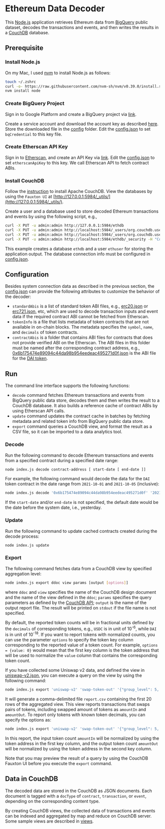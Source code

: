 # Ethereum Data Decoder

This [Node.js](https://nodejs.org/) application retrieves Ethereum data from [BigQuery](https://console.cloud.google.com/bigquery) public dataset, decodes the transactions and events, and then writes the results in a [CouchDB](https://docs.couchdb.org/) database.

## Prerequisite

### Install Node.js

On my Mac, I used [nvm](https://github.com/nvm-sh/nvm#installing-and-updating) to install Node.js as follows:

```bash
touch ~/.zshrc
curl -o- https://raw.githubusercontent.com/nvm-sh/nvm/v0.39.0/install.sh | bash
nvm install node
```

### Create BigQuery Project

Sign in to Google Platform and create a BigQuery project via [link](https://console.cloud.google.com/flows/enableapi?apiid=bigquery.googleapis.com).

Create a service account and download the account key as described [here](https://cloud.google.com/docs/authentication/getting-started).  Store the downloaded file in the [config](./config) folder.  Edit the [config.json](./config.json) to set `bqCredential` to this key file.

### Create Etherscan API Key

Sign in to [Etherscan](https://etherscan.io/), and create an API Key via [link](https://etherscan.io/myapikey).  Edit the [config.json](./config.json) to set `etherscanApiKey` to this key.  We call Etherscan API to fetch contract ABIs.

### Install CouchDB

Follow the [instruction](https://docs.couchdb.org/en/latest/install/index.html) to install Apache CouchDB.  View the databases by using the `Fauxton UI` at [http://127.0.0.1:5984/_utils/](http://127.0.0.1:5984/_utils/).

Create a user and a database used to store decoded Ethereum transactions and events by using the following script, e.g.,

```bash
curl -X PUT -u admin:admin http://127.0.0.1:5984/ethdb
curl -X PUT -u admin:admin http://localhost:5984/_users/org.couchdb.user:ethadmin -H "Accept: application/json" -H "Content-Type: application/json" -d '{"name": "ethadmin", "password": "ethadmin", "roles": ["ethdb_admin"], "type": "user"}'
curl -X PUT -u admin:admin http://localhost:5984/_users/org.couchdb.user:ethuser -H "Accept: application/json" -H "Content-Type: application/json" -d '{"name": "ethuser", "password": "ethuser", "roles": ["ethdb_member"], "type": "user"}'
curl -X PUT -u admin:admin http://localhost:5984/ethdb/_security -H "Content-Type: application/json" -d '{"admins": { "names": [], "roles": ["_admin", "ethdb_admin"] }, "members": { "names": [], "roles": ["_admin", "ethdb_admin", "ethdb_member"] } }'
```

This example creates a database `ethdb` and a user `ethuser` for storing the application output.  The database connection info must be configured in [config.json](./config.json).

## Configuration

Besides system connection data as described in the previous section, the [config.json](./config.json) can provide the following attributes to customize the behavior of the decoder:

* `standardAbis` is a list of standard token ABI files, e.g., [erc20.json](./abis/standard/erc20.json) or [erc721.json](./abis/standard/erc721.json), etc, which are used to decode transaction inputs and event data if the required contract ABI cannot be fetched from Etherscan.
* `tokenInfo` is a file that lists metadata of token contracts that are not available in on-chain blocks.  The metadata specifies the `symbol`, `name`, and `decimals` of token contracts.
* `contractAbis` is a folder that contains ABI files for contracts that does not provide verified ABI on the Etherscan.  The ABI files in this folder must be named after the corresponding contract address, e.g., [0x6b175474e89094c44da98b954eedeac495271d0f.json](./abis/0x6b175474e89094c44da98b954eedeac495271d0f.json) is the ABI file for the [DAI token](https://etherscan.io/address/0x6b175474e89094c44da98b954eedeac495271d0f#code).

## Run

The command line interface supports the following functions:

* `decode` command fetches Ethereum transactions and events from BigQuery public data store, decodes them and then writes the result to a CouchDB database.  It also builds a reference cache of contract ABIs by using Etherscan API calls.
* `update` command updates the contract cache in batches by fetching metadata and related token info from BigQuery public data store.
* `export` command queries a CouchDB view, and format the result as a CSV file, so it can be imported to a data analytics tool.

### Decode

Run the following command to decode Ethereum transactions and events from a specified contract during a specified date range:

```bash
node index.js decode contract-address [ start-date [ end-date ]]
```

For example, the following command would decode the data for the `DAI` token contract in the date range from `2021-10-01` and `2021-10-05` (inclusive):

```bash
node index.js decode '0x6b175474e89094c44da98b954eedeac495271d0f' '2021-10-01' '2021-10-05'
```

If the `start-date` and/or `end-date` is not specified, the default date would be the date before the system date, i.e., yesterday.

### Update

Run the following command to update cached contracts created during the decode process:

```bash
node index.js update
```

### Export

The following command fetches data from a CouchDB view by specified aggregation level:

```bash
node index.js export ddoc view params [output [options]]
```

where `ddoc` and `view` specifies the name of the CouchDB design document and the name of the view defined in the `ddoc`; `params` specifies the query parameters as defined by the [CouchDB API](https://docs.couchdb.org/en/stable/api/ddoc/views.html#db-design-design-doc-view-view-name); `output` is the name of the output report file.  The result will be printed on `stdout` if the file name is not specified.

By default, the reported token counts will be in fractional units defined by the `decimals` of corresponding tokens, e.g., `USDC` is in unit of 10<sup>-6</sup>, while `DAI` is in unit of 10<sup>-18</sup>.  If you want to report tokens with normalized counts, you can use the parameter `options` to specify the token key column corresponding to the reported value of a token count.  For example, `options = {value: 0}` would mean that the first key column is the token address that will be used to normalize the `value` column that contains the corresponding token count.

If you have collected some Uniswap v2 data, and defined the view in [uniswap-v2.json](./views/uniswap-v2.json), you can execute a query on the view by using the following command:

```bash
node index.js export 'uniswap-v2' 'swap-token-out' '{"group_level": 5, "limit": 20}' './report.csv'
```

It will generate a comma-delimited file `report.csv` containing the first 20 rows of the aggregated view.  This view reports transactions that swaps pairs of tokens, including swapped amount of tokens as `amountIn` and `amountOut`.  To report only tokens with known token decimals, you can specify the options as:

```bash
node index.js export 'uniswap-v2' 'swap-token-out' '{"group_level": 5, "limit": 200}' './report.csv' '{"amountIn": 0, "amountOut": 1}'
```

In this report, the input token count `amountIn` will be normalized by using the token address in the first key column, and the output token count `amountOut` will be normalized by using the token address in the second key column.

Note that you may preview the result of a query by using the CouchDB Fauxton UI before you execute the `export` command.

## Data in CouchDB

The decoded data are stored in the CouchDB as JSON documents.  Each document is tagged with a `docType` of `contract`, `transaction`, or `event`, depending on the corresponding content type.

By creating CouchDB views, the collected data of transactions and events can be indexed and aggregated by map and reduce on CouchDB server.  Some sample views are described in [views](./views).